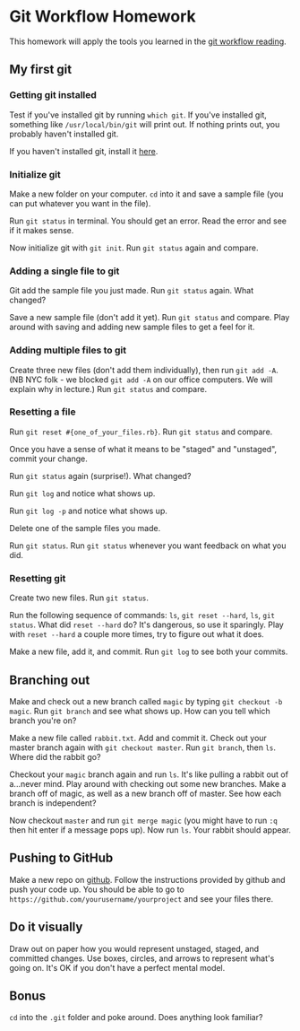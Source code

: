 # Git Workflow Homework

This homework will apply the tools you learned in the [git workflow reading][git-workflow].

[git-workflow]: ../../readings/git-workflow.md

## My first git

### Getting git installed

Test if you've installed git by running `which git`.  If you've installed git, something like `/usr/local/bin/git` will print out.  If nothing prints out, you probably haven't installed git.

If you haven't installed git, install it [here](https://git-scm.com/book/en/v2/Getting-Started-Installing-Git).

### Initialize git

Make a new folder on your computer.  `cd` into it and save a sample file (you can put whatever you want in the file).  

Run `git status` in terminal.  You should get an error.  Read the error and see if it makes sense.  

Now initialize git with `git init`.  Run `git status` again and compare.

### Adding a single file to git

Git add the sample file you just made.  Run `git status` again.  What changed?

Save a new sample file (don't add it yet).  Run `git status` and compare. Play around with saving and adding new sample files to get a feel for it.

### Adding multiple files to git

Create three new files (don't add them individually), then run `git add -A`. (NB NYC folk - we blocked `git add -A` on our office computers. We will explain why in lecture.)  Run `git status` and compare.

### Resetting a file

Run `git reset #{one_of_your_files.rb}`.  Run `git status` and compare.

Once you have a sense of what it means to be "staged" and "unstaged", commit your change.

Run `git status` again (surprise!).  What changed?

Run `git log` and notice what shows up.

Run `git log -p` and notice what shows up.

Delete one of the sample files you made.

Run `git status`.  Run `git status` whenever you want feedback on what you did.

### Resetting git

Create two new files.  Run `git status`.

Run the following sequence of commands: `ls`, `git reset --hard`, `ls`, `git status`.  What did `reset --hard` do?  It's dangerous, so use it sparingly.  Play with `reset --hard` a couple more times, try to figure out what it does.

Make a new file, add it, and commit.  Run `git log` to see both your commits.

## Branching out

Make and check out a new branch called `magic` by typing `git checkout -b magic`.  Run `git branch` and see what shows up.  How can you tell which branch you're on?

Make a new file called `rabbit.txt`.  Add and commit it.  Check out your master branch again with `git checkout master`.  Run `git branch`, then `ls`.  Where did the rabbit go?

Checkout your `magic` branch again and run `ls`.  It's like pulling a rabbit out of a...never mind.  Play around with checking out some new branches.  Make a branch off of magic, as well as a new branch off of master.  See how each branch is independent?

Now checkout `master` and run `git merge magic` (you might have to run `:q` then hit enter if a message pops up).  Now run `ls`.  Your rabbit should appear.


## Pushing to GitHub

Make a new repo on [github](https://github.com/new).  Follow the instructions provided by github and push your code up.  You should be able to go to `https://github.com/yourusername/yourproject` and see your files there.

## Do it visually

Draw out on paper how you would represent unstaged, staged, and committed changes.  Use boxes, circles, and arrows to represent what's going on.  It's OK if you don't have a perfect mental model.

## Bonus

`cd` into the `.git` folder and poke around.  Does anything look familiar?
